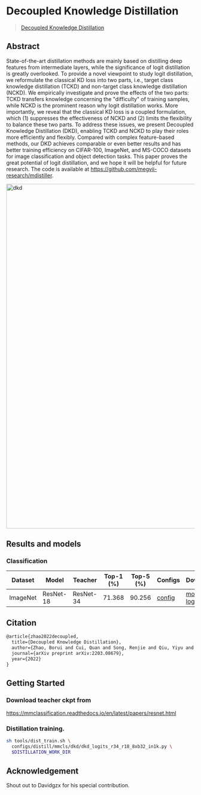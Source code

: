 # Decoupled Knowledge Distillation

> [Decoupled Knowledge Distillation](https://arxiv.org/pdf/2203.08679.pdf)

<!-- [ALGORITHM] -->

## Abstract

State-of-the-art distillation methods are mainly based on distilling deep features from intermediate layers, while the significance of logit distillation is greatly overlooked. To provide a novel viewpoint to study logit distillation, we reformulate the classical KD loss into two parts, i.e., target class knowledge distillation (TCKD) and non-target class knowledge distillation (NCKD). We empirically investigate and prove the effects of the two parts: TCKD transfers knowledge concerning the "difficulty" of training samples, while NCKD is the prominent reason why logit distillation works. More importantly, we reveal that the classical KD loss is a coupled formulation, which (1) suppresses the effectiveness of NCKD and (2) limits the flexibility to balance these two parts. To address these issues, we present Decoupled Knowledge Distillation (DKD), enabling TCKD and NCKD to play their roles more efficiently and flexibly. Compared with complex feature-based methods, our DKD achieves comparable or even better results and has better training efficiency on CIFAR-100, ImageNet, and MS-COCO datasets for image classification and object detection tasks. This paper proves the great potential of logit distillation, and we hope it will be helpful for future research. The code is available at https://github.com/megvii-research/mdistiller.

<img width="921" alt="dkd" src="https://user-images.githubusercontent.com/88702197/187423438-c9eadb93-826f-471c-9553-bdae2e434541.png">

## Results and models

### Classification

| Dataset  | Model     | Teacher   | Top-1 (%) | Top-5 (%) | Configs                                       | Download                                                                                                                                                                                       |
| -------- | --------- | --------- | --------- | --------- | --------------------------------------------- | ---------------------------------------------------------------------------------------------------------------------------------------------------------------------------------------------- |
| ImageNet | ResNet-18 | ResNet-34 | 71.368    | 90.256    | [config](dkd_resnet34_resnet18_8xb32_in1k.py) | [model](https://autolink.sensetime.com/pages/model/share/afc68955-e25d-4488-b044-5e801b3ff62f) \| [log](https://autolink.sensetime.com/pages/model/share/afc68955-e25d-4488-b044-5e801b3ff62f) |

## Citation

```latex
@article{zhao2022decoupled,
  title={Decoupled Knowledge Distillation},
  author={Zhao, Borui and Cui, Quan and Song, Renjie and Qiu, Yiyu and Liang, Jiajun},
  journal={arXiv preprint arXiv:2203.08679},
  year={2022}
}
```

## Getting Started

### Download teacher ckpt from

https://mmclassification.readthedocs.io/en/latest/papers/resnet.html

### Distillation training.

```bash
sh tools/dist_train.sh \
  configs/distill/mmcls/dkd/dkd_logits_r34_r18_8xb32_in1k.py \
  $DISTILLATION_WORK_DIR
```

## Acknowledgement

Shout out to Davidgzx for his special contribution.
